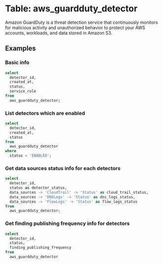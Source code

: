 # Table: aws_guardduty_detector

Amazon GuardDuty is a threat detection service that continuously monitors for malicious activity and unauthorized behavior to protect your AWS accounts, workloads, and data stored in Amazon S3.

## Examples

### Basic info

```sql
select
  detector_id,
  created_at,
  status,
  service_role
from
  aws_guardduty_detector;
```


### List detectors which are enabled

```sql
select
  detector_id,
  created_at,
  status
from
  aws_guardduty_detector
where
  status = 'ENABLED';
```


### Get data sources status info for each detectors

```sql
select
  detector_id,
  status as detector_status,
  data_sources -> 'CloudTrail' -> 'Status' as cloud_trail_status,
  data_sources -> 'DNSLogs' -> 'Status' as dns_logs_status,
  data_sources -> 'FlowLogs' -> 'Status' as flow_logs_status
from
  aws_guardduty_detector;
```


### Get finding publishing frequency info for detectors

```sql
select
  detector_id,
  status,
  finding_publishing_frequency
from
  aws_guardduty_detector
```